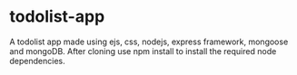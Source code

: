 # todolist-app
A todolist app made using ejs, css, nodejs, express framework, mongoose and mongoDB.
After cloning use npm install to install the required node dependencies.
